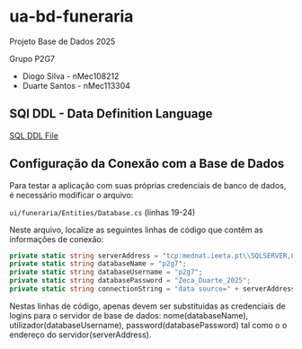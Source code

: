 # ua-bd-funeraria
Projeto Base de Dados 2025

Grupo P2G7
- Diogo Silva - nMec108212
- Duarte Santos - nMec113304


## SQl DDL - Data Definition Language
[SQL DDL File](db/01_CreateTables.sql "SQL DDL File") 


## Configuração da Conexão com a Base de Dados
Para testar a aplicação com suas próprias credenciais de banco de dados, é necessário modificar o arquivo:

`ui/funeraria/Entities/Database.cs` (linhas 19-24)

Neste arquivo, localize as seguintes linhas de código que contêm as informações de conexão:

```csharp
private static string serverAddress = "tcp:mednat.ieeta.pt\\SQLSERVER,8101";
private static string databaseName = "p2g7";
private static string databaseUsername = "p2g7";
private static string databasePassword = "Zeca_Duarte_2025";
private static string connectionString = "data source=" + serverAddress + ";initial catalog=" + databaseName + ";uid=" + databaseUsername + ";password=" + databasePassword;
```

Nestas linhas de código, apenas devem ser substituidas as credenciais de logins para o servidor de base de dados: nome(databaseName), utilizador(databaseUsername), password(databasePassword) tal como o o endereço do servidor(serverAddress). 


    